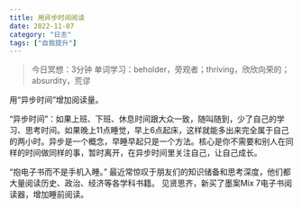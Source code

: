 ```yaml
---
title: 用异步时间阅读
date: 2022-11-07
category: "日志"
tags: ["自我提升"]
---
```


> 今日冥想：3分钟
> 单词学习：beholder，旁观者；thriving，欣欣向荣的；absurdity，荒谬

用“异步时间”增加阅读量。

“异步时间”：如果上班、下班、休息时间跟大众一致，随叫随到，少了自己的学习、思考时间。如果晚上11点睡觉，早上6点起床，这样就能多出来完全属于自己的两小时。异步是一个概念，早睡早起只是一个方法。核心是你不需要和别人在同样的时间做同样的事，暂时离开，在异步时间里关注自己，让自己成长。

“抱电子书而不是手机入睡。” 最近常惊叹于朋友们的知识储备和思考深度，他们都大量阅读历史、政治、经济等各学科书籍。
见贤思齐，新买了墨案Mix 7电子书阅读器，增加睡前阅读。
